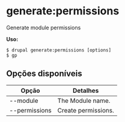 # generate:permissions
Generate module permissions

**Uso:**
```
$ drupal generate:permissions [options]
$ gp  
```

## Opções disponíveis
Opção | Detalhes
-------|-------------
--module | The Module name.
--permissions | Create permissions.
